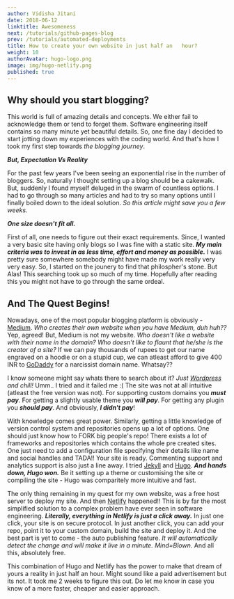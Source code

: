 ```yaml
---
author: Vidisha Jitani
date: 2018-06-12
linktitle: Awesomeness
next: /tutorials/github-pages-blog
prev: /tutorials/automated-deployments
title: How to create your own website in just half an   hour?
weight: 10
authorAvatar: hugo-logo.png
image: img/hugo-netlify.png
published: true
---
```

## Why should you start blogging?

This world is full of amazing details and concepts. We either fail to acknowledge them or tend to forget them. Software engineering itself contains so many minute yet beautiful details. So, one fine day I decided to start jotting down my experiences with the coding world. And that's how I took my first step towards _the blogging journey_. 

_**But, Expectation Vs Reality**_

For the past few years I've been seeing an exponential rise in the number of bloggers. So, naturally I thought setting up a blog should be a cakewalk. But, suddenly I found myself deluged in the swarm of countless options. I had to go through so many articles and had to try so many options until I finally boiled down to the ideal solution. _So this article might save you a few weeks._

**_One size doesn't fit all._**

First of all, one needs to figure out their exact requirements. Since, I wanted a very basic site having only blogs so I was fine with a static site. **_My main criteria was to invest in as less time, effort and money as possible._** I was pretty sure somewhere somebody might have made my work really very very easy. So, I started on the jounery to find that philospher's stone. But Alas! This searching took up so much of my time. Hopefully after reading this you might not have to go through the same ordeal.  

## And The Quest Begins!

Nowadays, one of the most popular blogging platform is obviously - [Medium](https://medium.com/). _Who creates their own website when you have Medium, duh huh??_ Yep, agreed! But, Medium is not my website. _Who doesn't like a website with their name in the domain?_ _Who doesn't like to flaunt that he/she is the creator of a site?_ If we can pay thousands of rupees to get our name engraved on a hoodie or on a stupid cup, we can atleast afford to give 400 INR to [GoDaddy](https://in.godaddy.com/) for a narcissist domain name. Whatsay??  


I know someone might say whats there to search about it? _Just [Wordpress](https://wordpress.com/) and chill!_ Umm.. I tried and it failed me :( The site was not at all intuitive (atleast the free version was not). For supporting custom domains you **_must pay_**. For getting a slightly usable theme you _**will pay**_. For getting any plugin you **_should pay_**. And obviously, **_I didn't pay_**!


With knowledge comes great power. Similarly, getting a little knowledge of version control system and repositories opens up a lot of options. One should just know how to FORK big people's repo! There exists a lot of frameworks and repositories which contains the whole pre created sites. One just need to add a configuration file specifying their details like name and social handles and TADA!! Your site is ready. Commenting support and analytics support is also just a line away. I tried [Jekyll](https://jekyllrb.com/) and [Hugo](https://gohugo.io/). **_And hands down, Hugo won._** Be it setting up a theme or customising the site or compiling the site - Hugo was comparitely more intuitive and fast. 


The only thing remaining in my quest for my own website, was a free host server to deploy my site. And then [Netlify](https://www.netlify.com/) happened!! This is by far the most simplified solution to a complex problem have ever seen in software engineering. **_Literally, everything in Netlify is just a click away._** In just one click, your site is on secure protocol. In just another click, you can add your repo, point it to your custom domain, build the site and deploy it. And the best part is yet to come - the auto publishing feature. _It will automatically detect the change and will make it live in a minute. Mind=Blown._ And all this, absolutely free.

This combination of Hugo and Netlify has the power to make that dream of yours a reality in just half an hour. Might sound like a paid advertisement but its not. It took me 2 weeks to figure this out. Do let me know in case you know of a more faster, cheaper and easier approach.
